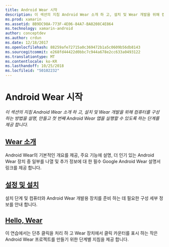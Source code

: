```yaml
---
title: Android Wear 시작
description: 이 섹션의 지침 Android Wear 소개 하 고, 설치 및 Wear 개발을 위해 컴퓨터를 구성 하는 방법을 설명, 만들고 첫 번째 Android Wear 앱을 실행할 수 있도록 하는 단계를 제공 합니다.
ms.prod: xamarin
ms.assetid: 8B9DC98A-773F-4E06-84A7-BA8208C4E864
ms.technology: xamarin-android
author: conceptdev
ms.author: crdun
ms.date: 12/18/2017
ms.openlocfilehash: 88259afe72715a0c369472b1a5c0609b56db8143
ms.sourcegitcommit: e268fd44422d0bbc7c944a678e2cc633a0493122
ms.translationtype: MT
ms.contentlocale: ko-KR
ms.lasthandoff: 10/25/2018
ms.locfileid: "50102232"
---
```

# <a name="get-started-with-android-wear"></a>Android Wear 시작

_이 섹션의 지침 Android Wear 소개 하 고, 설치 및 Wear 개발을 위해 컴퓨터를 구성 하는 방법을 설명, 만들고 첫 번째 Android Wear 앱을 실행할 수 있도록 하는 단계를 제공 합니다._

## <a name="introduction-to-wearandroidwearget-startedintro-to-wearmd"></a>[Wear 소개](~/android/wear/get-started/intro-to-wear.md)

Android Wear의 기본적인 개요를 제공, 주요 기능에 설명, 더 인기 있는 Android Wear 장치 중 일부를 나열 및 추가 정보에 대 한 필수 Google Android Wear 설명서 링크를 제공 합니다.

## <a name="setup--installationandroidwearget-startedinstallationmd"></a>[설정 및 설치](~/android/wear/get-started/installation.md)

설치 단계 및 컴퓨터와 Android Wear 개발용 장치를 준비 하는 데 필요한 구성 세부 정보를 안내 합니다.

## <a name="hello-wearandroidwearget-startedhello-wearmd"></a>[Hello, Wear](~/android/wear/get-started/hello-wear.md)

이 연습에서는 단추 클릭을 처리 하 고 Wear 장치에서 클릭 카운터를 표시 하는 작은 Android Wear 프로젝트를 만들기 위한 단계별 지침을 제공 합니다.
